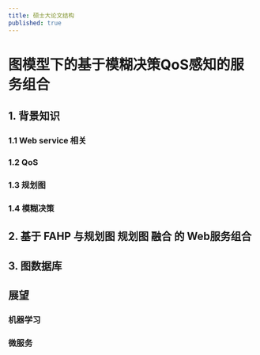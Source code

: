 ```yaml
---
title: 硕士大论文结构
published: true
---
```


# 图模型下的基于模糊决策QoS感知的服务组合

## 1. 背景知识

### 1.1 Web service 相关

### 1.2 QoS

### 1.3 规划图

### 1.4 模糊决策

## 2. 基于 FAHP 与规划图 规划图 融合 的 Web服务组合

## 3. 图数据库


## 展望

### 机器学习

### 微服务
